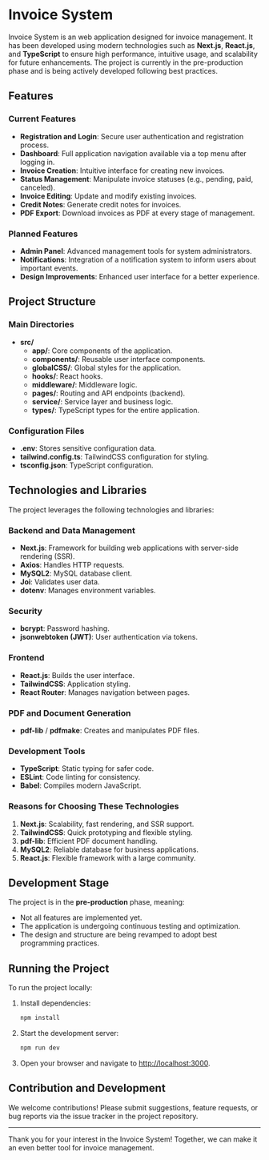 # Invoice System

Invoice System is an web application designed for invoice management. It has been developed using modern technologies such as **Next.js**, **React.js**, and **TypeScript** to ensure high performance, intuitive usage, and scalability for future enhancements. The project is currently in the pre-production phase and is being actively developed following best practices.

## Features

### Current Features
- **Registration and Login**: Secure user authentication and registration process.
- **Dashboard**: Full application navigation available via a top menu after logging in.
- **Invoice Creation**: Intuitive interface for creating new invoices.
- **Status Management**: Manipulate invoice statuses (e.g., pending, paid, canceled).
- **Invoice Editing**: Update and modify existing invoices.
- **Credit Notes**: Generate credit notes for invoices.
- **PDF Export**: Download invoices as PDF at every stage of management.

### Planned Features
- **Admin Panel**: Advanced management tools for system administrators.
- **Notifications**: Integration of a notification system to inform users about important events.
- **Design Improvements**: Enhanced user interface for a better experience.

## Project Structure

### Main Directories
- **src/**
  - **app/**: Core components of the application.
  - **components/**: Reusable user interface components.
  - **globalCSS/**: Global styles for the application.
  - **hooks/**: React hooks.
  - **middleware/**: Middleware logic.
  - **pages/**: Routing and API endpoints (backend).
  - **service/**: Service layer and business logic.
  - **types/**: TypeScript types for the entire application.

### Configuration Files
- **.env**: Stores sensitive configuration data.
- **tailwind.config.ts**: TailwindCSS configuration for styling.
- **tsconfig.json**: TypeScript configuration.

## Technologies and Libraries

The project leverages the following technologies and libraries:

### Backend and Data Management
- **Next.js**: Framework for building web applications with server-side rendering (SSR).
- **Axios**: Handles HTTP requests.
- **MySQL2**: MySQL database client.
- **Joi**: Validates user data.
- **dotenv**: Manages environment variables.

### Security
- **bcrypt**: Password hashing.
- **jsonwebtoken (JWT)**: User authentication via tokens.

### Frontend
- **React.js**: Builds the user interface.
- **TailwindCSS**: Application styling.
- **React Router**: Manages navigation between pages.

### PDF and Document Generation
- **pdf-lib** / **pdfmake**: Creates and manipulates PDF files.

### Development Tools
- **TypeScript**: Static typing for safer code.
- **ESLint**: Code linting for consistency.
- **Babel**: Compiles modern JavaScript.

### Reasons for Choosing These Technologies
1. **Next.js**: Scalability, fast rendering, and SSR support.
2. **TailwindCSS**: Quick prototyping and flexible styling.
3. **pdf-lib**: Efficient PDF document handling.
4. **MySQL2**: Reliable database for business applications.
5. **React.js**: Flexible framework with a large community.

## Development Stage
The project is in the **pre-production** phase, meaning:
- Not all features are implemented yet.
- The application is undergoing continuous testing and optimization.
- The design and structure are being revamped to adopt best programming practices.

## Running the Project

To run the project locally:
1. Install dependencies:
   ```bash
   npm install
   ```
2. Start the development server:
   ```bash
   npm run dev
   ```
3. Open your browser and navigate to [http://localhost:3000](http://localhost:3000).

## Contribution and Development
We welcome contributions! Please submit suggestions, feature requests, or bug reports via the issue tracker in the project repository.

---

Thank you for your interest in the Invoice System! Together, we can make it an even better tool for invoice management.

